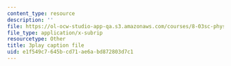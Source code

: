 ```yaml
---
content_type: resource
description: ''
file: https://ol-ocw-studio-app-qa.s3.amazonaws.com/courses/8-03sc-physics-iii-vibrations-and-waves-fall-2016/e1f549c7645bcd71ae6abd872803d7c1_1JeBWHzrRD4.srt
file_type: application/x-subrip
resourcetype: Other
title: 3play caption file
uid: e1f549c7-645b-cd71-ae6a-bd872803d7c1
---
```

